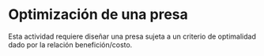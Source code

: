 # Optimización de una presa

Esta actividad requiere diseñar una presa sujeta a un criterio de optimalidad dado por la relación benefición/costo.